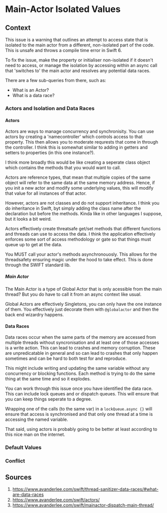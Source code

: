 # Main-Actor Isolated Values

## Context

This issue is a warning that outlines an attempt to access state that is isolated to the main actor from a different, non-isolated part of the code. This is unsafe and throws a compile time error in Swift 6. 

To fix the issue, make the property or initialiser non-isolated if it doesn't need to access, or manage the isolation by accessing within an async call that 'switches to' the main actor and resolves any potential data races. 

There are a few sub-queries from there, such as:

- What is an Actor?
- What is a data race?

### Actors and Isolation and Data Races

#### Actors 

Actors are ways to manage concurrency and synchronisity. You can use actors by creating a 'namecontroller' which controls access to that property. This then allows you to moderate requrests that come in through the controller. I think this is somewhat similar to adding in getters and setters to properties (in this one instance?). 

I think more broadly this would be like creating a seperate class object which contains the methods that you would want to call. 

Actors are reference types, that mean that multiple copies of the same object will refer to the same data at the same memory address. Hence, if you init a new actor and modify some underlying values, this will modify that value for all instances of that actor.

However, actors are not classes and do not support inheritance. I think you do inheritance in Swift, byt simply adding the class name after the declaration but before the methods. Kinda like in other languages I suppose, but it looks a bit weird.

Actors effectively create threatsafe get/set methods that different functions and threads can use to access the data. I think the application effectively enforces some sort of access methodology or gate so that things must queue up to get at the data.

You MUST call your actor's methods asynchronouosly. This allows for the threadsafety ensuring magic under the hood to take effect. This is done through the SWIFT standard lib.

##### Main Actor

The Main Actor is a type of Global Actor that is only acessible from the main thread? But you do have to call it from an async context like usual.

Global Actors are effectively Singletons, you can only have the one instance of them. You effectively just decorate them with `@globalactor` and then the back end wizardry happens.



#### Data Races

Data races occur when the same parts of the memory are accessed from multiple threads without syncronisation and at least one of those accesses is a write action. This can lead to crashes and memory corruption. These are unpredicatable in general and so can lead to crashes that only happen sometimes and can be hard to both test for and reproduce.

This might include writing and updating the same variable without any concurrency or blocking functions. Each method is trying to do the same thing at the same time and so it explodes.

You can work through this issue once you have identified the data race. This can include lock queues and or dispatch queues. This will ensure that you can keep things seperate to a degree.

Wrapping one of the calls (to the same var) in a `lockQueue.async {}` will ensure that access is synchronised and that only one thread at a time is accessing the named variable.

That said, using actors is probably going to be better at least according to this nice man on the internet.

### Default Values


### Conflict

## Sources

1. https://www.avanderlee.com/swift/thread-sanitizer-data-races/#what-are-data-races
2. https://www.avanderlee.com/swift/actors/
3. https://www.avanderlee.com/swift/mainactor-dispatch-main-thread/
